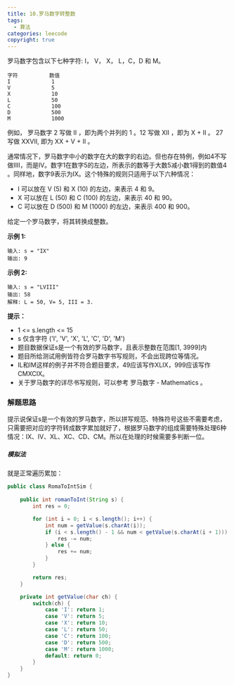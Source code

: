 ```yaml
---
title: 10.罗马数字转整数
tags:
  - 算法
categories: leecode
copyright: true
---
```


罗马数字包含以下七种字符: I， V， X， L，C，D 和 M。

```
字符          数值
I             1
V             5
X             10
L             50
C             100
D             500
M             1000
```

例如， 罗马数字 2 写做 II ，即为两个并列的 1 。12 写做 XII ，即为 X + II 。 27 写做  XXVII, 即为 XX + V + II 。

通常情况下，罗马数字中小的数字在大的数字的右边。但也存在特例，例如4不写做IIII，而是IV。数字1在数字5的左边，所表示的数等于大数5减小数1得到的数值4 。同样地，数字9表示为IX。这个特殊的规则只适用于以下六种情况：

*   I 可以放在 V (5) 和 X (10) 的左边，来表示 4 和 9。
*   X 可以放在 L (50) 和 C (100) 的左边，来表示 40 和 90。 
*   C 可以放在 D (500) 和 M (1000) 的左边，来表示 400 和 900。

给定一个罗马数字，将其转换成整数。

**示例 1:**

```
输入: s = "IX"
输出: 9
```

**示例 2:**

```
输入: s = "LVIII"
输出: 58
解释: L = 50, V= 5, III = 3.
```

**提示：**

*   1 <= s.length <= 15
*   s 仅含字符 ('I', 'V', 'X', 'L', 'C', 'D', 'M')
*   题目数据保证s是一个有效的罗马数字，且表示整数在范围[1, 3999]内
*   题目所给测试用例皆符合罗马数字书写规则，不会出现跨位等情况。
*   IL和IM这样的例子并不符合题目要求，49应该写作XLIX，999应该写作CMXCIX。
*   关于罗马数字的详尽书写规则，可以参考 罗马数字 - Mathematics 。

### 解题思路

提示说保证s是一个有效的罗马数字，所以拼写规范、特殊符号这些不需要考虑，只需要把对应的字符转成数字累加就好了，根据罗马数字的组成需要特殊处理6种情况：IX、IV、XL、XC、CD、CM。所以在处理的时候需要多判断一位。

##### 模拟法

就是正常遍历累加：

```java
public class RomaToIntSim {
    
	public int romanToInt(String s) {
        int res = 0;

        for (int i = 0; i < s.length(); i++) {
            int num = getValue(s.charAt(i));
            if (i < s.length() - 1 && num < getValue(s.charAt(i + 1))) {
                res -= num;
            } else {
                res += num;
            }
        }

        return res;
    }

    private int getValue(char ch) {
        switch(ch) {
            case 'I': return 1;
            case 'V': return 5;
            case 'X': return 10;
            case 'L': return 50;
            case 'C': return 100;
            case 'D': return 500;
            case 'M': return 1000;
            default: return 0;
        }
    }
}
```

